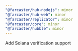 ```yaml
---
"@farcaster/hub-nodejs": minor
"@farcaster/hub-web": minor
"@farcaster/replicator": minor
"@farcaster/core": minor
"@farcaster/hubble": minor
---
```


Add Solana verification support
